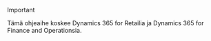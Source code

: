 > [!IMPORTANT]
> Tämä ohjeaihe koskee Dynamics 365 for Retailia ja Dynamics 365 for Finance and Operationsia.
